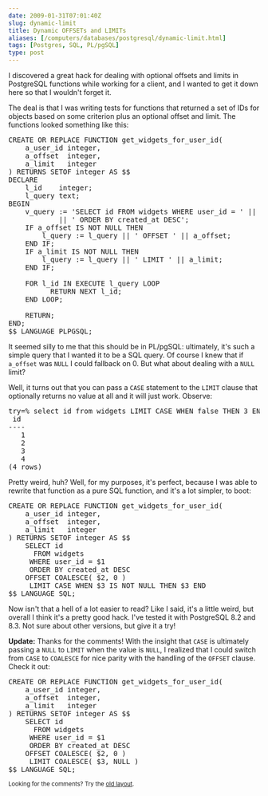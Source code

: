 ```yaml
--- 
date: 2009-01-31T07:01:40Z
slug: dynamic-limit
title: Dynamic OFFSETs and LIMITs
aliases: [/computers/databases/postgresql/dynamic-limit.html]
tags: [Postgres, SQL, PL/pgSQL]
type: post
---
```


<p>I discovered a great hack for dealing with optional offsets and limits in PostgreSQL functions while working for a client, and I wanted to get it down here so that I wouldn't forget it.</p>

<p>The deal is that I was writing tests for functions that returned a set of IDs for objects based on some criterion plus an optional offset and limit. The functions looked something like this:</p>

<pre>
CREATE OR REPLACE FUNCTION get_widgets_for_user_id(
    a_user_id integer,
    a_offset  integer,
    a_limit   integer
) RETURNS SETOF integer AS $$ 
DECLARE  
    l_id    integer;
    l_query text;
BEGIN
    v_query := &#x0027;SELECT id FROM widgets WHERE user_id = &#x0027; || a_user_id
            || &#x0027; ORDER BY created_at DESC&#x0027;;
    IF a_offset IS NOT NULL THEN 
        l_query := l_query || &#x0027; OFFSET &#x0027; || a_offset; 
    END IF; 
    IF a_limit IS NOT NULL THEN 
        l_query := l_query || &#x0027; LIMIT &#x0027; || a_limit; 
    END IF; 

    FOR l_id IN EXECUTE l_query LOOP 
          RETURN NEXT l_id;
    END LOOP; 
     
    RETURN; 
END;
$$ LANGUAGE PLPGSQL;
</pre>

<p>It seemed silly to me that this should be in PL/pgSQL: ultimately, it's such a simple query that I wanted it to be a SQL query. Of course I knew that if <code>a_offset</code> was <code>NULL</code> I could fallback on 0. But what about dealing with a <code>NULL</code> limit?</p>

<p>Well, it turns out that you can pass a <code>CASE</code> statement to the <code>LIMIT</code> clause that optionally returns no value at all and it will just work. Observe:</p>

<pre>
try=% select id from widgets LIMIT CASE WHEN false THEN 3 END;
 id
----
   1
   2
   3
   4
(4 rows)
</pre>

<p>Pretty weird, huh? Well, for my purposes, it's perfect, because I was able to rewrite that function as a pure SQL function, and it's a lot simpler, to boot:</p>

<pre>
CREATE OR REPLACE FUNCTION get_widgets_for_user_id(
    a_user_id integer,
    a_offset  integer,
    a_limit   integer
) RETURNS SETOF integer AS $$ 
    SELECT id
      FROM widgets
     WHERE user_id = $1
     ORDER BY created_at DESC
    OFFSET COALESCE( $2, 0 )
     LIMIT CASE WHEN $3 IS NOT NULL THEN $3 END
$$ LANGUAGE SQL;
</pre>

<p>Now isn't that a hell of a lot easier to read? Like I said, it's a little weird, but overall I think it's a pretty good hack. I've tested it with PostgreSQL 8.2 and 8.3. Not sure about other versions, but give it a try!</p>

<p><strong>Update:</strong> Thanks for the comments! With the insight that <code>CASE</code> is ultimately passing a <code>NULL</code> to <code>LIMIT</code> when the value is <code>NULL</code>, I realized that I could switch from <code>CASE</code> to <code>COALESCE</code> for nice parity with the handling of the <code>OFFSET</code> clause. Check it out:</p>

<pre>
CREATE OR REPLACE FUNCTION get_widgets_for_user_id(
    a_user_id integer,
    a_offset  integer,
    a_limit   integer
) RETURNS SETOF integer AS $$ 
    SELECT id
      FROM widgets
     WHERE user_id = $1
     ORDER BY created_at DESC
    OFFSET COALESCE( $2, 0 )
     LIMIT COALESCE( $3, NULL )
$$ LANGUAGE SQL;
</pre>

<p class="past"><small>Looking for the comments? Try the <a rel="nofollow" href="//past.justatheory.com/computers/databases/postgresql/dynamic-limit.html">old layout</a>.</small></p>


